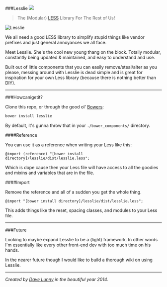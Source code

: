 ###Lesslie [![](http://img.shields.io/badge/version-1.0.2-blue.svg)](https://github.com/himynameisdave/Lesslie/releases/tag/1.0.2)
> The (Modular) [LESS](http://lesscss.org/) Library For The Rest of Us!

![Lesslie](http://media.giphy.com/media/aek4CX1IzVx7y/giphy.gif)

We all need a good LESS library to simplify stupid things like vendor prefixes and just general annoyances we all face.

Meet Lesslie. She's the cool new young thang on the block. Totally modular, constantly being updated & maintained, and easy to understand and use.

Built out of little components that you can easily remove/steal/alter as you please, messing around with Lesslie is dead simple and is great for inspiration for your own Less library (because there is nothing better than DIY).

---

###Howcanigetit?

Clone this repo, or through the good ol' [Bowers](http://bower.io/):

```bash
bower install lesslie
```

By default, it's gunna throw that in your ```./bower_components/``` directory.

####Reference

You can use it as a reference when writing your Less like this:

```less
@import (reference) "[bower install directory]/lesslie/dist/lesslie.less";
```

Which is dope cause then your Less file will have access to all the goodies and mixins and variables that are in the file.

####Import

Remove the reference and all of a sudden you get the whole thing.

```less
@import "[bower install directory]/lesslie/dist/lesslie.less";
```

This adds things like the reset, spacing classes, and modules to your Less file.

---

###Future

Looking to maybe expand Lesslie to be a (light) framework. In other words I'm essentially like every other front-end dev with too much time on his hands.

In the nearer future though I would like to build a thorough wiki on using Lesslie.

---

*Created by [Dave Lunny](https://himynameisdave.github.io) in the beautiful year 2014.*
